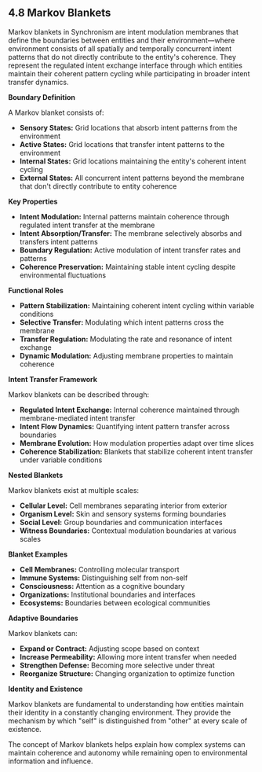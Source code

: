 ## 4.8 Markov Blankets

 Markov blankets in Synchronism are intent modulation membranes that define the boundaries between entities and their environment—where environment consists of all spatially and temporally concurrent intent patterns that do not directly contribute to the entity's coherence. They represent the regulated intent exchange interface through which entities maintain their coherent pattern cycling while participating in broader intent transfer dynamics.

**Boundary Definition**

 A Markov blanket consists of:

 - **Sensory States:** Grid locations that absorb intent patterns from the environment
- **Active States:** Grid locations that transfer intent patterns to the environment
- **Internal States:** Grid locations maintaining the entity's coherent intent cycling
- **External States:** All concurrent intent patterns beyond the membrane that don't directly contribute to entity coherence

**Key Properties**

 - **Intent Modulation:** Internal patterns maintain coherence through regulated intent transfer at the membrane
- **Intent Absorption/Transfer:** The membrane selectively absorbs and transfers intent patterns
- **Boundary Regulation:** Active modulation of intent transfer rates and patterns
- **Coherence Preservation:** Maintaining stable intent cycling despite environmental fluctuations

**Functional Roles**

 - **Pattern Stabilization:** Maintaining coherent intent cycling within variable conditions
- **Selective Transfer:** Modulating which intent patterns cross the membrane
- **Transfer Regulation:** Modulating the rate and resonance of intent exchange
- **Dynamic Modulation:** Adjusting membrane properties to maintain coherence

**Intent Transfer Framework**

 Markov blankets can be described through:

 - **Regulated Intent Exchange:** Internal coherence maintained through membrane-mediated intent transfer
- **Intent Flow Dynamics:** Quantifying intent pattern transfer across boundaries
- **Membrane Evolution:** How modulation properties adapt over time slices
- **Coherence Stabilization:** Blankets that stabilize coherent intent transfer under variable conditions

**Nested Blankets**

 Markov blankets exist at multiple scales:

 - **Cellular Level:** Cell membranes separating interior from exterior
- **Organism Level:** Skin and sensory systems forming boundaries
- **Social Level:** Group boundaries and communication interfaces
- **Witness Boundaries:** Contextual modulation boundaries at various scales

**Blanket Examples**

 - **Cell Membranes:** Controlling molecular transport
- **Immune Systems:** Distinguishing self from non-self
- **Consciousness:** Attention as a cognitive boundary
- **Organizations:** Institutional boundaries and interfaces
- **Ecosystems:** Boundaries between ecological communities

**Adaptive Boundaries**

 Markov blankets can:

 - **Expand or Contract:** Adjusting scope based on context
- **Increase Permeability:** Allowing more intent transfer when needed
- **Strengthen Defense:** Becoming more selective under threat
- **Reorganize Structure:** Changing organization to optimize function

**Identity and Existence**

 Markov blankets are fundamental to understanding how entities maintain their identity in a constantly changing environment. They provide the mechanism by which "self" is distinguished from "other" at every scale of existence.

 The concept of Markov blankets helps explain how complex systems can maintain coherence and autonomy while remaining open to environmental information and influence.
